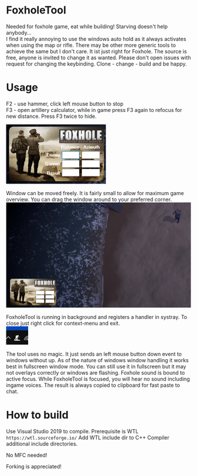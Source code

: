 # FoxholeTool
Needed for foxhole game, eat while building! Starving doesn't help anybody...  
I find it really annoying to use the windows auto hold as it always activates when using the map or rifle. There may be other more generic tools to achieve the same but I don't care. It ist just right for Foxhole. The source is free, anyone is invited to change it as wanted. Please don't open issues with request for changing the keybinding. Clone - change - build and be happy.

# Usage
F2 - use hammer, click left mouse button to stop  
F3 - open artillery calculator, while in game press F3 again to refocus for new distance.
     Press F3 twice to hide.  
  
![Screenshot](assets/screenshot_window.png)  
  
Window can be moved freely. It is fairly small to allow for maximum game overview. You can drag the window around to your preferred corner.  
![Screenshot](assets/screenshot_window_pos.png)  
  
FoxholeTool is running in background and registers a handler in systray. To close just right click for context-menu and exit.  
![Screenshot](assets/screenshot_tray.png)
  
  
The tool uses no magic. It just sends an left mouse button down event to windows without up. As of the nature of windows window handling it works best in fullscreen window mode. You can still use it in fullscreen but it may not overlays correctly or windows are flashing. Foxhole sound is bound to active focus. While FoxholeTool is focused, you will hear no sound including ingame voices.
The result is always copied to clipboard for fast paste to chat.  

# How to build

Use Visual Studio 2019 to compile.
Prerequisite is WTL `https://wtl.sourceforge.io/`
Add WTL include dir to C++ Compiler additional include directories.

No MFC needed!

Forking is appreciated!
